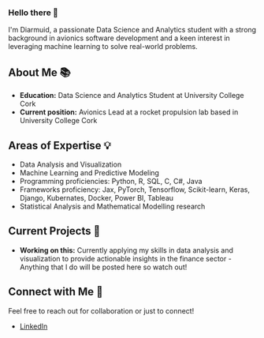 ### Hello there 👋

I'm Diarmuid, a passionate Data Science and Analytics student with a strong background in avionics software development and a keen interest in leveraging machine learning to solve real-world problems.

## About Me 📚

- **Education:** Data Science and Analytics Student at University College Cork
- **Current position:** Avionics Lead at a rocket propulsion lab based in University College Cork

## Areas of Expertise 💡

- Data Analysis and Visualization
- Machine Learning and Predictive Modeling
- Programming proficiencies: Python, R, SQL, C, C#, Java
- Frameworks proficiency: Jax, PyTorch, Tensorflow, Scikit-learn, Keras, Django, Kubernates, Docker, Power BI, Tableau
- Statistical Analysis and Mathematical Modelling research

## Current Projects 🔬
  
- **Working on this:** Currently applying my skills in data analysis and visualization to provide actionable insights in the finance sector - Anything that I do will be posted here so watch out!

## Connect with Me 🔗

Feel free to reach out for collaboration or just to connect!

- [LinkedIn](https://www.linkedin.com/in/diarmuid-enright-525375257/)
